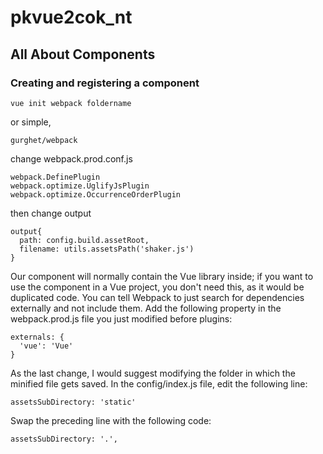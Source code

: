 # pkvue2cok_nt

## All About Components
### Creating and registering a component

```
vue init webpack foldername
```

or simple,
```
gurghet/webpack
```

change webpack.prod.conf.js
```
webpack.DefinePlugin
webpack.optimize.UglifyJsPlugin
webpack.optimize.OccurrenceOrderPlugin
```

then change output
```
output{
  path: config.build.assetRoot,
  filename: utils.assetsPath('shaker.js')
}
```
Our component will normally contain the Vue library inside; if you want to use the component in a Vue project, you don't need this, as it would be duplicated code. You can tell Webpack to just search for dependencies externally and not include them. Add the following property in the webpack.prod.js file you just modified before plugins:
```
externals: {
  'vue': 'Vue'
}
```
As the last change, I would suggest modifying the folder in which the minified file gets saved. In the config/index.js file, edit the following line:
```
assetsSubDirectory: 'static'
```
Swap the preceding line with the following code:
```
assetsSubDirectory: '.',
```
